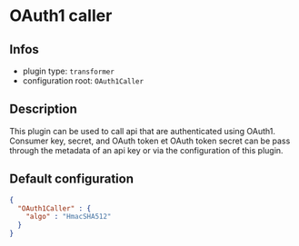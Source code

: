 
# OAuth1 caller

## Infos

* plugin type: `transformer`
* configuration root: `OAuth1Caller`

## Description

This plugin can be used to call api that are authenticated using OAuth1.
 Consumer key, secret, and OAuth token et OAuth token secret can be pass through the metadata of an api key
 or via the configuration of this plugin.



## Default configuration

```json
{
  "OAuth1Caller" : {
    "algo" : "HmacSHA512"
  }
}
```





